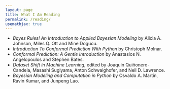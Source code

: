 ```yaml
---
layout: page
title: What I Am Reading
permalink: /reading/
usemathjax: true
---
```


- *Bayes Rules! An Introduction to Applied Bayesian Modeling* by 
Alicia A. Johnson, Miles Q. Ott and Mine Dogucu.
- *Introduction To Conformal Prediction With Python* by Christoph Molnar.
- *Conformal Prediction: A Gentle Introduction* by Anastasios N. Angelopoulos and Stephen Bates.
- *Dataset Shift in Machine Learning*, edited by Joaquin Quiñonero-Candela, Masashi Sugiyama, Anton Schwaighofer, and Neil D. Lawrence.
- *Bayesian Modeling and Computation in Python* by Osvaldo A. Martin, Ravin Kumar, and Junpeng Lao.

<!---
This is the base Jekyll theme. You can find out more info about customizing your Jekyll theme, as well as basic Jekyll usage documentation at [jekyllrb.com](https://jekyllrb.com/)

You can find the source code for the Jekyll new theme at:
{% include icon-github.html username="jekyll" %} /
[minima](https://github.com/jekyll/minima)

You can find the source code for Jekyll at
{% include icon-github.html username="jekyll" %} /
[jekyll](https://github.com/jekyll/jekyll)
--->
